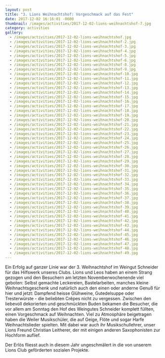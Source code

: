 ```yaml
---
layout: post
title: "3. Lions Weihnachtshof: Vorgeschmack auf das Fest"
date: 2017-12-02 16:16:01 -0600
thumbnail: /images/activities/2017-12-02-lions-weihnachtshof-7.jpg
category: activities
gallery:
  - /images/activities/2017-12-02-lions-weihnachtshof.jpg
  - /images/activities/2017-12-02-lions-weihnachtshof-2.jpg
  - /images/activities/2017-12-02-lions-weihnachtshof-3.jpg
  - /images/activities/2017-12-02-lions-weihnachtshof-4.jpg
  - /images/activities/2017-12-02-lions-weihnachtshof-5.jpg
  - /images/activities/2017-12-02-lions-weihnachtshof-6.jpg
  - /images/activities/2017-12-02-lions-weihnachtshof-8.jpg
  - /images/activities/2017-12-02-lions-weihnachtshof-9.jpg
  - /images/activities/2017-12-02-lions-weihnachtshof-10.jpg
  - /images/activities/2017-12-02-lions-weihnachtshof-11.jpg
  - /images/activities/2017-12-02-lions-weihnachtshof-12.jpg
  - /images/activities/2017-12-02-lions-weihnachtshof-13.jpg
  - /images/activities/2017-12-02-lions-weihnachtshof-14.jpg
  - /images/activities/2017-12-02-lions-weihnachtshof-15.jpg
  - /images/activities/2017-12-02-lions-weihnachtshof-16.jpg
  - /images/activities/2017-12-02-lions-weihnachtshof-17.jpg
  - /images/activities/2017-12-02-lions-weihnachtshof-18.jpg
  - /images/activities/2017-12-02-lions-weihnachtshof-19.jpg
  - /images/activities/2017-12-02-lions-weihnachtshof-20.jpg
  - /images/activities/2017-12-02-lions-weihnachtshof-21.jpg
  - /images/activities/2017-12-02-lions-weihnachtshof-22.jpg
  - /images/activities/2017-12-02-lions-weihnachtshof-23.jpg
  - /images/activities/2017-12-02-lions-weihnachtshof-24.jpg
  - /images/activities/2017-12-02-lions-weihnachtshof-25.jpg
  - /images/activities/2017-12-02-lions-weihnachtshof-26.jpg
  - /images/activities/2017-12-02-lions-weihnachtshof-27.jpg
  - /images/activities/2017-12-02-lions-weihnachtshof-28.jpg
  - /images/activities/2017-12-02-lions-weihnachtshof-29.jpg
  - /images/activities/2017-12-02-lions-weihnachtshof-30.jpg
  - /images/activities/2017-12-02-lions-weihnachtshof-31.jpg
  - /images/activities/2017-12-02-lions-weihnachtshof-32.jpg
  - /images/activities/2017-12-02-lions-weihnachtshof-33.jpg
  - /images/activities/2017-12-02-lions-weihnachtshof-34.jpg
  - /images/activities/2017-12-02-lions-weihnachtshof-35.jpg
  - /images/activities/2017-12-02-lions-weihnachtshof-36.jpg
  - /images/activities/2017-12-02-lions-weihnachtshof-37.jpg
  - /images/activities/2017-12-02-lions-weihnachtshof-38.jpg
  - /images/activities/2017-12-02-lions-weihnachtshof-39.jpg
  - /images/activities/2017-12-02-lions-weihnachtshof-40.jpg
  - /images/activities/2017-12-02-lions-weihnachtshof-41.jpg
  - /images/activities/2017-12-02-lions-weihnachtshof-42.jpg
  - /images/activities/2017-12-02-lions-weihnachtshof-43.jpg
  - /images/activities/2017-12-02-lions-weihnachtshof-44.jpg
  - /images/activities/2017-12-02-lions-weihnachtshof-45.jpg
  - /images/activities/2017-12-02-lions-weihnachtshof-46.jpg
  - /images/activities/2017-12-02-lions-weihnachtshof-47.jpg
  - /images/activities/2017-12-02-lions-weihnachtshof-48.jpg
  - /images/activities/2017-12-02-lions-weihnachtshof-49.jpg
---
```


Ein Erfolg auf ganzer Linie war der 3. Weihnachtshof im Weingut Schneider für das Hilfswerk unseres Clubs. Lions und Leos haben an einem Strang gezogen und den Besuchern am letzten Novemberwochenende viel geboten: Selbst gemachte Leckereien, Bastelarbeiten, manches kleine Weihnachtsgeschenk und natürlich auch den einen oder anderne Genuß für hier und jetzt: Dampfend heisse Glühweine, Gutedelsuppe oder Tresterwürste  - die beliebten Crêpes nicht zu vergessen. Zwischen den liebevoll dekorierten und geschmückten Buden bekamen die Besucher, die vor allem am Sonntag den Hof des Weingutes Schneider komplett füllten, einen Vorgeschmack auf Weihnachten. Viel zu Atmosphäre beigetragen haben die Weiler Musikschüler, die auf Geige, Flöte und sogar Harfe Weihnachtslieder spielten. Mit dabei war auch ihr Musikschullehrer, unser Lions Freund Christian Leitherer, der mit einigen anderen Saxophonisten zur Hochform auflief.

Der Erlös fliesst auch in diesem Jahr ungeschmälert in die von unserem Lions Club geförderten sozialen Projekte.
